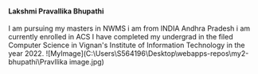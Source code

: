 #### Lakshmi Pravallika Bhupathi ####

I am pursuing my masters in NWMS i am from INDIA Andhra Pradesh i am currently enrolled in ACS 
I have completed my undergrad in the filed Computer Science in Vignan's Institute of Information Technology in the year 2022.
![MyImage](C:\Users\S564196\Desktop\webapps-repos\my2-bhupathi\Pravllika image.jpg)